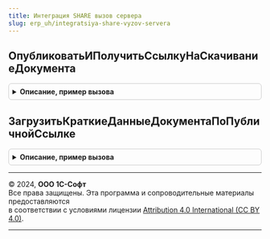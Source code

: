 ```yaml
---
title: Интеграция SHARE вызов сервера
slug: erp_uh/integratsiya-share-vyzov-servera
---
```



## ОпубликоватьИПолучитьСсылкуНаСкачиваниеДокумента
<details style="margin: 1em 0; padding: 0.5em; border: 1px solid #ccc; border-radius: 6px;">

<summary style="font-weight: bold; cursor: pointer;">Описание, пример вызова</summary>

```bsl

// См. ИнтеграцияShare.ОпубликоватьИПолучитьСсылкуНаСкачиваниеДокумента
//
Процедура ОпубликоватьИПолучитьСсылкуНаСкачиваниеДокумента(ПараметрыДокумента, Отказ) Экспорт
```

Пример вызова
```bsl
ИнтеграцияShareВызовСервера.ОпубликоватьИПолучитьСсылкуНаСкачиваниеДокумента(ПараметрыДокумента, Отказ) 
```
</details>

## ЗагрузитьКраткиеДанныеДокументаПоПубличнойСсылке
<details style="margin: 1em 0; padding: 0.5em; border: 1px solid #ccc; border-radius: 6px;">

<summary style="font-weight: bold; cursor: pointer;">Описание, пример вызова</summary>

```bsl

// См. ИнтеграцияShare.ЗагрузитьКраткиеДанныеДокументаПоПубличнойСсылке
//
Процедура ЗагрузитьКраткиеДанныеДокументаПоПубличнойСсылке(СсылкаДляСкачивания, ДанныеДокумента, Отказ) Экспорт
```

Пример вызова
```bsl
ИнтеграцияShareВызовСервера.ЗагрузитьКраткиеДанныеДокументаПоПубличнойСсылке(СсылкаДляСкачивания, ДанныеДокумента, Отказ) 
```
</details>

---

© 2024, **ООО 1С-Софт**  
Все права защищены. Эта программа и сопроводительные материалы предоставляются  
в соответствии с условиями лицензии [Attribution 4.0 International (CC BY 4.0)](https://creativecommons.org/licenses/by/4.0/legalcode).

---
